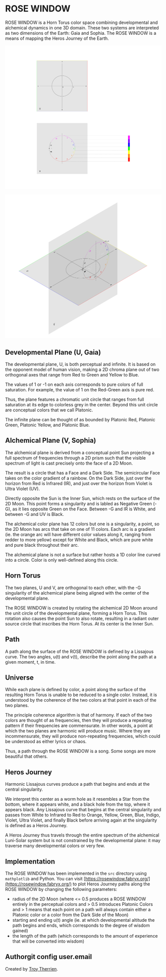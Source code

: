 # ROSE WINDOW
ROSE WINDOW is a Horn Torus color space combining developmental and alchemical dynamics in one 3D domain. These two systems are interpreted as two dimensions of the Earth: Gaia and Sophia. The ROSE WINDOW is a means of mapping the Heros Journey of the Earth.

![Developmental and Alchemical Plane Diagrams](/images/u_v.png)

![Developmental-Alchemical Space](/images/uv.png)

## Developmental Plane (U, Gaia)
The developmental plane, U, is both perceptual and infinite. It is based on the opponent model of human vision, making a 2D chroma plane out of two orthogonal axes that range from Red to Green and Yellow to Blue.

The values of 1 or -1 on each axis corresponds to pure colors of full saturation. For example, the value of 1 on the Red-Green axis is pure red.

Thus, the plane features a chromatic unit circle that ranges from full saturation at its edge to colorless grey in the center. Beyond this unit circle are conceptual colors that we call Platonic.

The infinite plane can be thought of as bounded by Platonic Red, Platonic Green, Platonic Yellow, and Platonic Blue.

## Alchemical Plane (V, Sophia)
The alchemical plane is derived from a conceptual point Sun projecting a full spectrum of frequencies through a 2D prism such that the visible spectrum of light is cast precisely onto the face of a 2D Moon.

The result is a circle that has a Face and a Dark Side. The semicircular Face takes on the color gradient of a rainbow. On the Dark Side, just over the horizon from Red is Infrared (IR), and just over the horizon from Violet is Ultra Violet (UV).

Directly opposite the Sun is the Inner Sun, which rests on the surface of the 2D Moon. This point forms a singularity and is labled as Negative Green (-G), as it lies opposite Green on the Face. Between -G and IR is White, and between -G and UV is Black.

The alchemical color plane has 12 colors but one is a singularity, a point, so the 2D Moon has arcs that take on one of 11 colors. Each arc is a gradient (ie. the orange arc will have different color values along it, ranging from redder to more yellow) except for White and Black, which are pure white and pure black throughout their arc.

The alchemical plane is not a surface but rather hosts a 1D color line curved into a circle. Color is only well-defined along this circle.

## Horn Torus
The two planes, U and V, are orthogonal to each other, with the -G singularity of the alchemical plane being aligned with the center of the developmental plane.

The ROSE WINDOW is created by rotating the alchemical 2D Moon around the unit circle of the developmental plane, forming a Horn Torus. This rotation also causes the point Sun to also rotate, resulting in a radiant outer source circle that inscribes the Horn Torus. At its center is the Inner Sun.

## Path
A path along the surface of the ROSE WINDOW is defined by a Lissajous curve. The two angles, u(t) and v(t), describe the point along the path at a given moment, t, in time.

## Universe
While each plane is defined by color, a point along the surface of the resulting Horn Torus is unable to be reduced to a single color. Instead, it is understood by the coherence of the two colors at that point in each of the two planes.

The principle coherence algorithm is that of harmony. If each of the two colors are thought of as frequencies, then they will produce a repeating pattern if their frequencies are commensurate. In other words, a point at which the two planes are harmonic will produce music. Where they are incommensurate, they will produce non-repeating frequencies, which could be understood as either lyrics or chaos.

Thus, a path through the ROSE WINDOW is a song. Some songs are more beautiful that others.

## Heros Journey
Harmonic Lissajous curves produce a path that begins and ends at the central singularity.

We interpret this center as a worm hole as it resembles a Star from the bottom, where it appears white, and a black hole from the top, where it appears black. Any Lissajous curve that begins at the central singularity and passes from White to Infrared to Red to Orange, Yellow, Green, Blue, Indigo, Violet, Ultra Violet, and finally Black before arriving again at the singularity is defined as a Heros Journey.

A Heros Journey thus travels through the entire spectrum of the alchemical Luni-Solar system but is not constrained by the developmental plane: it may traverse many developmental colors or very few.

## Implementation
The ROSE WINDOW has been implemented in the `src` directory using `mathplotlib` and Python. You can visit [https://rosewindow.fabryx.org/](https://rosewindow.fabryx.org/) to plot Heros Journey paths along the ROSE WINDOW by changing the following parameters:
* radius of the 2D Moon (where <= 0.5 produces a ROSE WINDOW entirely in the perceptual colors and > 0.5 introduces Platonic Colors and > 1 means that each point on a path will always contain either a Platonic color or a color from the Dark Side of the Moon)
* starting and ending u(t) angle (ie. at which developmental altitude the path begins and ends, which corresponds to the degree of wisdom gained)
* the length of the path (which corresponds to the amount of experience that will be converted into wisdom)

## Authorgit config user.email
Created by [Troy Therrien](https://troyth.us).
